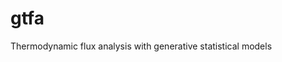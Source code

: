 gtfa
==============================

Thermodynamic flux analysis with generative statistical models
